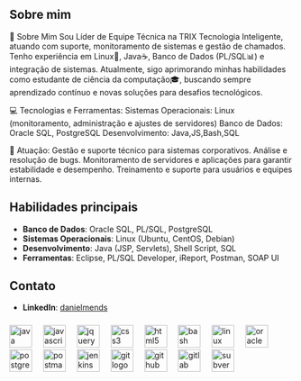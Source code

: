 

## Sobre mim
👋 Sobre Mim
Sou Líder de Equipe Técnica na TRIX Tecnologia Inteligente, atuando com suporte, monitoramento de sistemas e gestão de chamados. Tenho experiência em Linux🐧, Java☕, Banco de Dados (PL/SQL📊) e integração de sistemas. Atualmente, sigo aprimorando minhas habilidades como estudante de ciência da computação🎓, buscando sempre aprendizado contínuo e novas soluções para desafios tecnológicos.

💻 Tecnologias e Ferramentas:
Sistemas Operacionais: Linux (monitoramento, administração e ajustes de servidores)
Banco de Dados: Oracle SQL, PostgreSQL
Desenvolvimento: Java,JS,Bash,SQL

🚀 Atuação:
Gestão e suporte técnico para sistemas corporativos.
Análise e resolução de bugs.
Monitoramento de servidores e aplicações para garantir estabilidade e desempenho.
Treinamento e suporte para usuários e equipes internas.

## Habilidades principais
- **Banco de Dados**: Oracle SQL, PL/SQL, PostgreSQL
- **Sistemas Operacionais**: Linux (Ubuntu, CentOS, Debian)
- **Desenvolvimento**: Java (JSP, Servlets), Shell Script, SQL
- **Ferramentas**: Eclipse, PL/SQL Developer, iReport, Postman, SOAP UI

## Contato
- **LinkedIn**: [danielmends](https://www.linkedin.com/in/danielmends/)

###

<div align="left">
  <img src="https://skillicons.dev/icons?i=java" height="40" alt="java logo"  />
  <img width="12" />
  <img src="https://skillicons.dev/icons?i=js" height="40" alt="javascript logo"  />
  <img width="12" />
  <img src="https://skillicons.dev/icons?i=jquery" height="40" alt="jquery logo"  />
  <img width="12" />
  <img src="https://skillicons.dev/icons?i=css" height="40" alt="css3 logo"  />
  <img width="12" />
  <img src="https://skillicons.dev/icons?i=html" height="40" alt="html5 logo"  />
  <img width="12" />
  <img src="https://skillicons.dev/icons?i=bash" height="40" alt="bash logo"  />
  <img width="12" />
  <img src="https://cdn.simpleicons.org/linux/FCC624" height="40" alt="linux logo"  />
  <img width="12" />
  <img src="https://cdn.jsdelivr.net/gh/devicons/devicon/icons/oracle/oracle-original.svg" height="40" alt="oracle logo"  />
  <img width="12" />
  <img src="https://skillicons.dev/icons?i=postgres" height="40" alt="postgresql logo"  />
  <img width="12" />
  <img src="https://skillicons.dev/icons?i=postman" height="40" alt="postman logo"  />
  <img width="12" />
  <img src="https://skillicons.dev/icons?i=jenkins" height="40" alt="jenkins logo"  />
  <img width="12" />
  <img src="https://skillicons.dev/icons?i=git" height="40" alt="git logo"  />
  <img width="12" />
  <img src="https://skillicons.dev/icons?i=github" height="40" alt="github logo"  />
  <img width="12" />
  <img src="https://skillicons.dev/icons?i=gitlab" height="40" alt="gitlab logo"  />
  <img width="12" />
  <img src="https://cdn.simpleicons.org/subversion/809CC9" height="40" alt="subversion logo"  />
</div>

###

